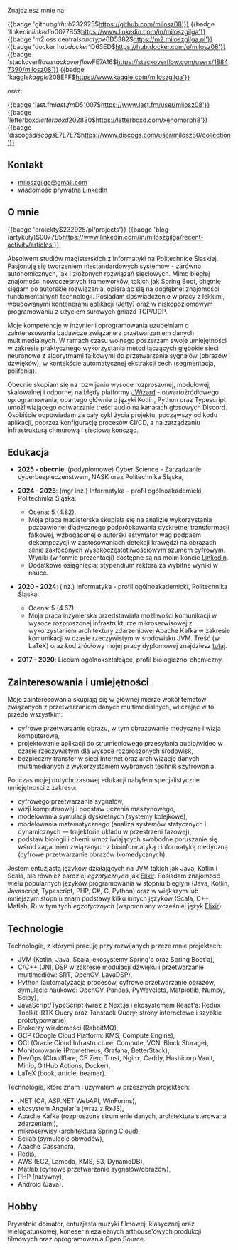 Znajdziesz mnie na:

{{badge 'github$github$232925$https://github.com/milosz08'}}
{{badge 'linkedin$linkedin$0077B5$https://www.linkedin.com/in/miloszgilga'}}
{{badge 'm2 oss central$sonatype$6D5382$https://m2.miloszgilga.pl'}}
{{badge 'docker hub$docker$1D63ED$https://hub.docker.com/u/milosz08'}}
{{badge 'stackoverflow$stackoverflow$FE7A16$https://stackoverflow.com/users/18847390/milosz08'}}
{{badge 'kaggle$kaggle$20BEFF$https://www.kaggle.com/miloszgilga'}}

oraz:

{{badge 'last.fm$last.fm$D51007$https://www.last.fm/user/milosz08'}}
{{badge 'letterboxd$letterboxd$202830$https://letterboxd.com/xenomorph8'}}
{{badge 'discogs$discogs$E7E7E7$https://www.discogs.com/user/milosz80/collection'}}

## Kontakt

* [miloszgilga@gmail.com](mailto:miloszgilga@gmail.com)
* wiadomość prywatna LinkedIn

## O mnie

{{badge 'projekty$$232925$/pl/projects'}}
{{badge 'blog (artykuły)$$0077B5$https://www.linkedin.com/in/miloszgilga/recent-activity/articles'}}

Absolwent studiów magisterskich z Informatyki na Politechnice Śląskiej. Pasjonuję się tworzeniem niestandardowych
systemów - zarówno autonomicznych, jak i złożonych rozwiązań sieciowych. Mimo biegłej znajomości nowoczesnych
frameworków, takich jak Spring Boot, chętnie sięgam po autorskie rozwiązania, opierając się na dogłębnej znajomości
fundamentalnych technologii. Posiadam doświadczenie w pracy z lekkimi, wbudowanymi kontenerami aplikacji (Jetty) oraz w
niskopoziomowym programowaniu z użyciem surowych gniazd TCP/UDP.

Moje kompetencje w inżynierii oprogramowania uzupełniam o zainteresowania badawcze związane z przetwarzaniem danych
multimedialnych. W ramach czasu wolnego poszerzam swoje umiejętności w zakresie praktycznego wykorzystania metod
łączących głębokie sieci neuronowe z algorytmami falkowymi do przetwarzania sygnałów (obrazów i dźwięków), w kontekście
automatycznej ekstrakcji cech (segmentacja, polifonia).

Obecnie skupiam się na rozwijaniu wysoce rozproszonej, modułowej, skalowalnej i odpornej na błędy platformy
[JWizard](https://github.com/jwizard-bot) - otwartoźródłowego oprogramowania, opartego głównie o języki Kotlin, Python
oraz Typescript umożliwiającego odtwarzanie treści audio na kanałach głosowych Discord. Osobiście odpowiadam za cały
cykl życia projektu, począwszy od kodu aplikacji, poprzez konfigurację procesów CI/CD, a na zarządzaniu infrastrukturą
chmurową i sieciową kończąc.

## Edukacja

* **2025 - obecnie**: (podyplomowe) Cyber Science - Zarządzanie cyberbezpieczeństwem, NASK oraz Politechnika Śląska,

* **2024 - 2025**: (mgr inż.) Informatyka - profil ogólnoakademicki, Politechnika Śląska:
	* Ocena: 5 (4.82).
	* Moja praca magisterska skupiała się na analizie wykorzystania pozbawionej diadycznego podpróbkowania dyskretnej
	  transformacji falkowej, wzbogaconej o autorski estymator wag podpasm dekompozycji w zastosowaniach detekcji krawędzi
	  na obrazach silnie zakłóconych wysokoczęstotliwościowym szumem cyfrowym. Wyniki (w formie prezentacji) dostępne są
	  na moim koncie [LinkedIn](https://www.linkedin.com/in/miloszgilga).
	* Dodatkowe osiągnięcia: stypendium rektora za wybitne wyniki w nauce.

* **2020 - 2024**: (inż.) Informatyka - profil ogólnoakademicki, Politechnika Śląska:
	* Ocena: 5 (4.67).
	* Moja praca inżynierska przedstawiała możliwości komunikacji w wysoce rozproszonej infrastrukturze mikroserwisowej z
	  wykorzystaniem architektury zdarzeniowej Apache Kafka w zakresie komunikacji w czasie rzeczywistym w środowisku JVM.
	  Treść (w LaTeX) oraz kod źródłowy mojej pracy dyplomowej znajdziesz [tutaj](https://github.com/visphere).

* **2017 - 2020**: Liceum ogólnokształcące, profil biologiczno-chemiczny.

## Zainteresowania i umiejętności

Moje zainteresowania skupiają się w głównej mierze wokół tematów związanych z przetwarzaniem danych multimedialnych,
wliczając w to przede wszystkim:

* cyfrowe przetwarzanie obrazu, w tym obrazowanie medyczne i wizja komputerowa,
* projektowanie aplikacji do strumieniowego przesyłania audio/wideo w czasie rzeczywistym dla wysoce rozproszonych
  środowisk,
* bezpieczny transfer w sieci Internet oraz archiwizację danych multimedianych z wykorzystaniem wybranych technik
  szyfrowania.

Podczas mojej dotychczasowej edukacji nabyłem specjalistyczne umiejętności z zakresu:

* cyfrowego przetwarzania sygnałów,
* wizji komputerowej i podstaw uczenia maszynowego,
* modelowania symulacji dyskretnych (systemy kolejkowe),
* modelowania matematycznego (analiza systemów statycznych i dynamicznych — trajektorie układu w przestrzeni fazowej),
* podstaw biologii i chemii umożliwiających swobodne poruszanie się wśród zagadnień związanych z bioinformatyką i
  informatyką medyczną (cyfrowe przetwarzanie obrazów biomedycznych).

Jestem entuzjastą języków działających na JVM takich jak Java, Kotlin i Scala, ale również bardziej _egzotycznych_
jak [Elixir](https://elixir-lang.org). Posiadam znajomość wielu popularnych języków programowania w stopniu biegłym
(Java, Kotlin, Javascript, Typescript, PHP, C#, C, Python) oraz w większym lub mniejszym stopniu znam podstawy kilku
innych języków (Scala, C++, Matlab, R) w tym tych _egzotycznych_ (wspomniany wcześniej język
[Elixir](https://elixir-lang.org)).

## Technologie

Technologie, z którymi pracuję przy rozwijanych przeze mnie projektach:

* JVM (Kotlin, Java, Scala; ekosystemy Spring'a oraz Spring Boot'a),
* C/C++ (JNI, DSP w zakresie modulacji dźwięku i przetwarzanie multimediów: SRT, OpenCV, LavaDSP),
* Python (automatyzacja procesów, cyfrowe przetwarzanie obrazów, symulacje naukowe: OpenCV, Pandas, PyWavelets,
  Matplotlib, Numpy, Scipy),
* JavaScript/TypeScript (wraz z Next.js i ekosystemem React'a: Redux Toolkit, RTK Query oraz Tanstack Query; strony
  internetowe i szybkie prototypowanie),
* Brokerzy wiadomości (RabbitMQ),
* GCP (Google Cloud Platform: KMS, Compute Engine),
* OCI (Oracle Cloud Infrastructure: Compute, VCN, Block Storage),
* Monitorowanie (Prometheus, Grafana, BetterStack),
* DevOps (Cloudflare, CF Zero Trust, Nginx, Caddy, Hashicorp Vault, Minio, GitHub Actions, Docker),
* LaTeX (book, article, beamer).

Technologie, które znam i używałem w przeszłych projektach:

* .NET (C#, ASP.NET WebAPI, WinForms),
* ekosystem Angular'a (wraz z RxJS),
* Apache Kafka (rozproszone strumienie danych, architektura sterowana zdarzeniami),
* mikroserwisy (architektura Spring Cloud),
* Scilab (symulacje obwodów),
* Apache Cassandra,
* Redis,
* AWS (EC2, Lambda, KMS, S3, DynamoDB),
* Matlab (cyfrowe przetwarzanie sygnałów/obrazów),
* PHP (natywny),
* Android (Java).

## Hobby

Prywatnie domator, entuzjasta muzyki filmowej, klasycznej oraz wielogatunkowej, koneser niezależnych arthouse'owych
produkcji filmowych oraz oprogramowania Open Source.
